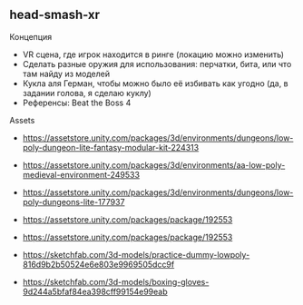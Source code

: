 ## head-smash-xr

Концепция
- VR сцена, где игрок находится в ринге (локацию можно изменить)
- Сделать разные оружия для использования: перчатки, бита, или что там найду из моделей
- Кукла аля Герман, чтобы можно было её избивать как угодно (да, в задании голова, я сделаю куклу)
- Референсы: Beat the Boss 4

Assets
- https://assetstore.unity.com/packages/3d/environments/dungeons/low-poly-dungeon-lite-fantasy-modular-kit-224313
- https://assetstore.unity.com/packages/3d/environments/aa-low-poly-medieval-environment-249533
- https://assetstore.unity.com/packages/3d/environments/dungeons/low-poly-dungeons-lite-177937
- https://assetstore.unity.com/packages/package/192553
- https://assetstore.unity.com/packages/package/192553

- https://sketchfab.com/3d-models/practice-dummy-lowpoly-816d9b2b50524e6e803e9969505dcc9f
- https://sketchfab.com/3d-models/boxing-gloves-9d244a5bfaf84ea398cff99154e99eab
